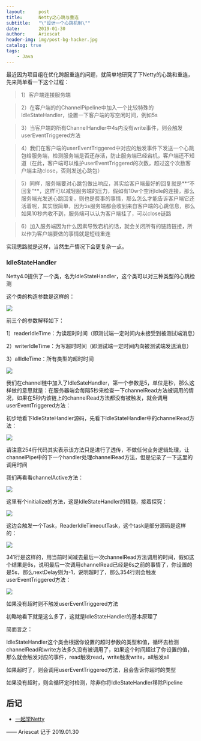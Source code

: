 ```yaml
---
layout:     post
title:      Netty之心跳与重连
subtitle:   "\"设计一个心跳机制\""
date:       2019-01-30
author:     Ariescat
header-img: img/post-bg-hacker.jpg
catalog: true
tags:
    - Java
---
```


最近因为项目组在优化跨服重连的问题，就简单地研究了下Netty的心跳和重连，先来简单看一下这个过程：

> 1）客户端连接服务端

> 2）在客户端的的ChannelPipeline中加入一个比较特殊的IdleStateHandler，设置一下客户端的写空闲时间，例如5s

> 3）当客户端的所有ChannelHandler中4s内没有write事件，则会触发userEventTriggered方法
 
> 4）我们在客户端的userEventTriggered中对应的触发事件下发送一个心跳包给服务端，检测服务端是否还存活，防止服务端已经宕机，客户端还不知道（在此，客户端可以维护userEventTriggered的次数，超过这个次数客户端主动close，否则发送心跳包）

> 5）同样，服务端要对心跳包做出响应，其实给客户端最好的回复就是**“不回复”**，这样可以减轻服务端的压力，假如有10w个空闲Idle的连接，那么服务端光发送心跳回复，则也是费事的事情，那么怎么才能告诉客户端它还活着呢，其实很简单，因为5s服务端都会收到来自客户端的心跳信息，那么如果10秒内收不到，服务端可以认为客户端挂了，可以close链路

> 6）加入服务端因为什么因素导致宕机的话，就会关闭所有的链路链接，所以作为客户端要做的事情就是短线重连

实现思路就是这样，当然生产情况下会更复杂一点。

### IdleStateHandler
Netty4.0提供了一个类，名为IdleStateHandler，这个类可以对三种类型的心跳检测

这个类的构造参数是这样的：

![](http://img-blog.csdn.net/20160512173355565)

前三个的参数解释如下：

1）readerIdleTime：为读超时时间（即测试端一定时间内未接受到被测试端消息）

2）writerIdleTime：为写超时时间（即测试端一定时间内向被测试端发送消息）

3）allIdleTime：所有类型的超时时间

![](https://img-blog.csdn.net/20160512173659662)

我们在channel链中加入了IdleSateHandler，第一个参数是5，单位是秒，那么这样做的意思就是：在服务器端会每隔5秒来检查一下channelRead方法被调用的情况，如果在5秒内该链上的channelRead方法都没有被触发，就会调用userEventTriggered方法：

初步地看下IdleStateHandler源码，先看下IdleStateHandler中的channelRead方法：

![](http://img-blog.csdn.net/20160512174210997)

请注意254行代码其实表示该方法只是进行了透传，不做任何业务逻辑处理，让channelPipe中的下一个handler处理channelRead方法，但是记录了一下这里的调用时间

我们再看看channelActive方法：

![](http://img-blog.csdn.net/20160512175039508)

这里有个initialize的方法，这是IdleStateHandler的精髓，接着探究：

![](http://img-blog.csdn.net/20160512175211088)

这边会触发一个Task，ReaderIdleTimeoutTask，这个task是部分源码是这样的：

![](http://img-blog.csdn.net/20160512175517941)

341行是这样的，用当前时间减去最后一次channelRead方法调用的时间，假如这个结果是6s，说明最后一次调用channelRead已经是6s之前的事情了，你设置的是5s，那么nextDelay则为-1，说明超时了，那么354行则会触发userEventTriggered方法：

![](http://img-blog.csdn.net/20160512175806393)

如果没有超时则不触发userEventTriggered方法

初略地看下就是这么多了，这就是IdleStateHandler的基本原理了

简而言之：

IdleStateHandler这个类会根据你设置的超时参数的类型和值，循环去检测channelRead和write方法多久没有被调用了，如果这个时间超过了你设置的值，那么就会触发对应的事件，read触发read，write触发write，all触发all

如果超时了，则会调用userEventTriggered方法，且会告诉你超时的类型

如果没有超时，则会循环定时检测，除非你将IdleStateHandler移除Pipeline

## 后记

- [一起学Netty](https://blog.csdn.net/linuu/column/info/enjoynetty)

—— Ariescat 记于 2019.01.30